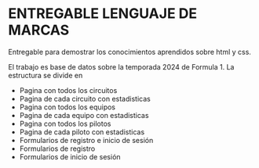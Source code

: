 <h1>ENTREGABLE LENGUAJE DE MARCAS</h1>

<p> Entregable para demostrar los conocimientos aprendidos sobre html y css.</p>

<p> El trabajo es base de datos sobre la temporada 2024 de Formula 1. La estructura se divide en</p>

<ul>
    <li>Pagina con todos los circuitos</li>
        <li>Pagina de cada circuito con estadisticas</li>
    <li>Pagina con todos los equipos</li>
        <li>Pagina de cada equipo con estadisticas</li>
    <li>Pagina con todos los pilotos</li>
        <li>Pagina de cada piloto con estadisticas</li>
    <li>Formularios de registro e inicio de sesión</li>
        <li>Formularios de registro </li>
        <li>Formularios de inicio de sesión</li>
</ul>
